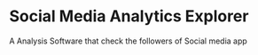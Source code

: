 # Social Media Analytics Explorer
 A Analysis Software that check the followers of Social media app
